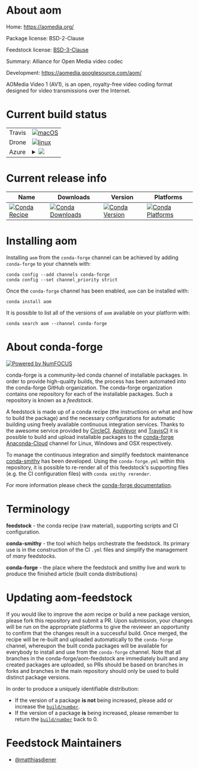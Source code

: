 About aom
=========

Home: https://aomedia.org/

Package license: BSD-2-Clause

Feedstock license: [BSD-3-Clause](https://github.com/conda-forge/aom-feedstock/blob/master/LICENSE.txt)

Summary: Alliance for Open Media video codec

Development: https://aomedia.googlesource.com/aom/

AOMedia Video 1 (AV1), is an open, royalty-free video coding format designed for
video transmissions over the Internet.


Current build status
====================


<table><tr>
    <td>Travis</td>
    <td>
      <a href="https://travis-ci.com/conda-forge/aom-feedstock">
        <img alt="macOS" src="https://img.shields.io/travis/com/conda-forge/aom-feedstock/master.svg?label=macOS">
      </a>
    </td>
  </tr><tr>
    <td>Drone</td>
    <td>
      <a href="https://cloud.drone.io/conda-forge/aom-feedstock">
        <img alt="linux" src="https://img.shields.io/drone/build/conda-forge/aom-feedstock/master.svg?label=Linux">
      </a>
    </td>
  </tr>
    
  <tr>
    <td>Azure</td>
    <td>
      <details>
        <summary>
          <a href="https://dev.azure.com/conda-forge/feedstock-builds/_build/latest?definitionId=14294&branchName=master">
            <img src="https://dev.azure.com/conda-forge/feedstock-builds/_apis/build/status/aom-feedstock?branchName=master">
          </a>
        </summary>
        <table>
          <thead><tr><th>Variant</th><th>Status</th></tr></thead>
          <tbody><tr>
              <td>linux_64</td>
              <td>
                <a href="https://dev.azure.com/conda-forge/feedstock-builds/_build/latest?definitionId=14294&branchName=master">
                  <img src="https://dev.azure.com/conda-forge/feedstock-builds/_apis/build/status/aom-feedstock?branchName=master&jobName=linux&configuration=linux_64_" alt="variant">
                </a>
              </td>
            </tr><tr>
              <td>linux_aarch64</td>
              <td>
                <a href="https://dev.azure.com/conda-forge/feedstock-builds/_build/latest?definitionId=14294&branchName=master">
                  <img src="https://dev.azure.com/conda-forge/feedstock-builds/_apis/build/status/aom-feedstock?branchName=master&jobName=linux&configuration=linux_aarch64_" alt="variant">
                </a>
              </td>
            </tr><tr>
              <td>linux_ppc64le</td>
              <td>
                <a href="https://dev.azure.com/conda-forge/feedstock-builds/_build/latest?definitionId=14294&branchName=master">
                  <img src="https://dev.azure.com/conda-forge/feedstock-builds/_apis/build/status/aom-feedstock?branchName=master&jobName=linux&configuration=linux_ppc64le_" alt="variant">
                </a>
              </td>
            </tr><tr>
              <td>osx_64</td>
              <td>
                <a href="https://dev.azure.com/conda-forge/feedstock-builds/_build/latest?definitionId=14294&branchName=master">
                  <img src="https://dev.azure.com/conda-forge/feedstock-builds/_apis/build/status/aom-feedstock?branchName=master&jobName=osx&configuration=osx_64_" alt="variant">
                </a>
              </td>
            </tr><tr>
              <td>win_64</td>
              <td>
                <a href="https://dev.azure.com/conda-forge/feedstock-builds/_build/latest?definitionId=14294&branchName=master">
                  <img src="https://dev.azure.com/conda-forge/feedstock-builds/_apis/build/status/aom-feedstock?branchName=master&jobName=win&configuration=win_64_" alt="variant">
              <td>osx_arm64</td>
              <td>
                <a href="https://dev.azure.com/conda-forge/feedstock-builds/_build/latest?definitionId=14294&branchName=master">
                  <img src="https://dev.azure.com/conda-forge/feedstock-builds/_apis/build/status/aom-feedstock?branchName=master&jobName=osx&configuration=osx_arm64_" alt="variant">
                </a>
              </td>
            </tr>
          </tbody>
        </table>
      </details>
    </td>
  </tr>
</table>

Current release info
====================

| Name | Downloads | Version | Platforms |
| --- | --- | --- | --- |
| [![Conda Recipe](https://img.shields.io/badge/recipe-aom-green.svg)](https://anaconda.org/conda-forge/aom) | [![Conda Downloads](https://img.shields.io/conda/dn/conda-forge/aom.svg)](https://anaconda.org/conda-forge/aom) | [![Conda Version](https://img.shields.io/conda/vn/conda-forge/aom.svg)](https://anaconda.org/conda-forge/aom) | [![Conda Platforms](https://img.shields.io/conda/pn/conda-forge/aom.svg)](https://anaconda.org/conda-forge/aom) |

Installing aom
==============

Installing `aom` from the `conda-forge` channel can be achieved by adding `conda-forge` to your channels with:

```
conda config --add channels conda-forge
conda config --set channel_priority strict
```

Once the `conda-forge` channel has been enabled, `aom` can be installed with:

```
conda install aom
```

It is possible to list all of the versions of `aom` available on your platform with:

```
conda search aom --channel conda-forge
```


About conda-forge
=================

[![Powered by NumFOCUS](https://img.shields.io/badge/powered%20by-NumFOCUS-orange.svg?style=flat&colorA=E1523D&colorB=007D8A)](http://numfocus.org)

conda-forge is a community-led conda channel of installable packages.
In order to provide high-quality builds, the process has been automated into the
conda-forge GitHub organization. The conda-forge organization contains one repository
for each of the installable packages. Such a repository is known as a *feedstock*.

A feedstock is made up of a conda recipe (the instructions on what and how to build
the package) and the necessary configurations for automatic building using freely
available continuous integration services. Thanks to the awesome service provided by
[CircleCI](https://circleci.com/), [AppVeyor](https://www.appveyor.com/)
and [TravisCI](https://travis-ci.com/) it is possible to build and upload installable
packages to the [conda-forge](https://anaconda.org/conda-forge)
[Anaconda-Cloud](https://anaconda.org/) channel for Linux, Windows and OSX respectively.

To manage the continuous integration and simplify feedstock maintenance
[conda-smithy](https://github.com/conda-forge/conda-smithy) has been developed.
Using the ``conda-forge.yml`` within this repository, it is possible to re-render all of
this feedstock's supporting files (e.g. the CI configuration files) with ``conda smithy rerender``.

For more information please check the [conda-forge documentation](https://conda-forge.org/docs/).

Terminology
===========

**feedstock** - the conda recipe (raw material), supporting scripts and CI configuration.

**conda-smithy** - the tool which helps orchestrate the feedstock.
                   Its primary use is in the construction of the CI ``.yml`` files
                   and simplify the management of *many* feedstocks.

**conda-forge** - the place where the feedstock and smithy live and work to
                  produce the finished article (built conda distributions)


Updating aom-feedstock
======================

If you would like to improve the aom recipe or build a new
package version, please fork this repository and submit a PR. Upon submission,
your changes will be run on the appropriate platforms to give the reviewer an
opportunity to confirm that the changes result in a successful build. Once
merged, the recipe will be re-built and uploaded automatically to the
`conda-forge` channel, whereupon the built conda packages will be available for
everybody to install and use from the `conda-forge` channel.
Note that all branches in the conda-forge/aom-feedstock are
immediately built and any created packages are uploaded, so PRs should be based
on branches in forks and branches in the main repository should only be used to
build distinct package versions.

In order to produce a uniquely identifiable distribution:
 * If the version of a package **is not** being increased, please add or increase
   the [``build/number``](https://docs.conda.io/projects/conda-build/en/latest/resources/define-metadata.html#build-number-and-string).
 * If the version of a package **is** being increased, please remember to return
   the [``build/number``](https://docs.conda.io/projects/conda-build/en/latest/resources/define-metadata.html#build-number-and-string)
   back to 0.

Feedstock Maintainers
=====================

* [@matthiasdiener](https://github.com/matthiasdiener/)

